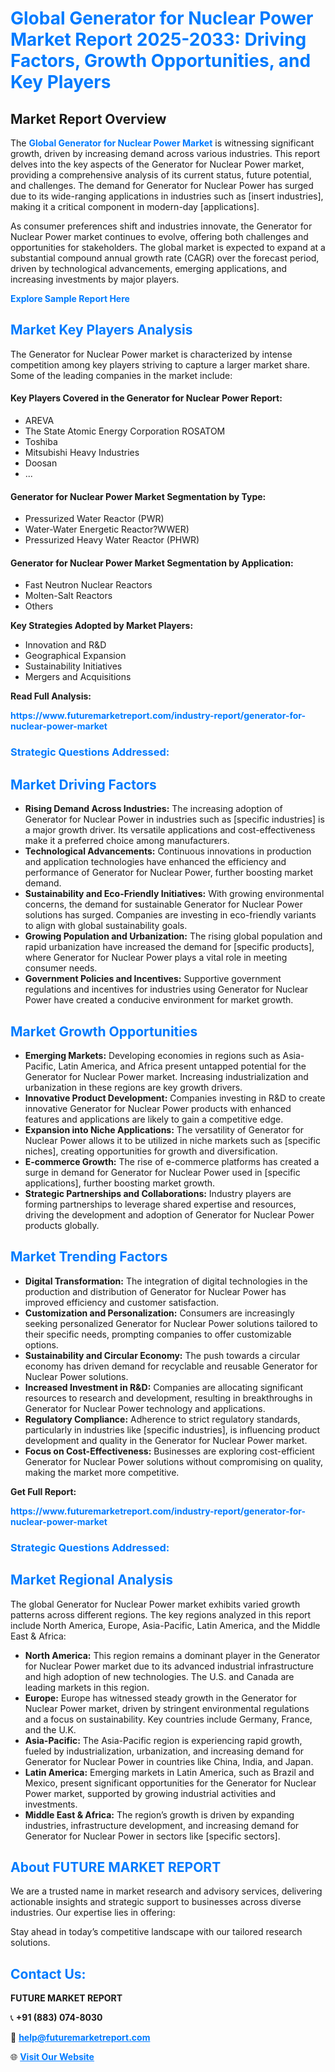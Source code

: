 <h1 style="color: #007BFF;">Global Generator for Nuclear Power Market Report 2025-2033: Driving Factors, Growth Opportunities, and Key Players</h1>

<section id="overview">
<h2>Market Report Overview</h2>
<p>The <a href="https://www.futuremarketreport.com/industry-report/generator-for-nuclear-power-market" style="color: #007BFF; text-decoration: none;"><strong>Global Generator for Nuclear Power Market</strong></a> is witnessing significant growth, driven by increasing demand across various industries. This report delves into the key aspects of the Generator for Nuclear Power market, providing a comprehensive analysis of its current status, future potential, and challenges. The demand for Generator for Nuclear Power has surged due to its wide-ranging applications in industries such as [insert industries], making it a critical component in modern-day [applications].</p>
<p>As consumer preferences shift and industries innovate, the Generator for Nuclear Power market continues to evolve, offering both challenges and opportunities for stakeholders. The global market is expected to expand at a substantial compound annual growth rate (CAGR) over the forecast period, driven by technological advancements, emerging applications, and increasing investments by major players.</p>
</section>

<section id="overview">
<p><a href="https://www.futuremarketreport.com/request-sample/reportId=97556" style="color: #007BFF; text-decoration: none;"><strong>Explore Sample Report Here</strong></a></p>
</section>

<section id="key-players">
<h2 style="color: #007BFF;">Market Key Players Analysis</h2>
<p>The Generator for Nuclear Power market is characterized by intense competition among key players striving to capture a larger market share. Some of the leading companies in the market include:</p>
<h4>Key Players Covered in the Generator for Nuclear Power Report:</h4>
<ul><li>AREVA</li><li>The State Atomic Energy Corporation ROSATOM</li><li>Toshiba</li><li>Mitsubishi Heavy Industries</li><li>Doosan</li><li>...</li></ul>
<h4>Generator for Nuclear Power Market Segmentation by Type:</h4>
<ul><li>Pressurized Water Reactor (PWR)</li><li>Water-Water Energetic Reactor?WWER)</li><li>Pressurized Heavy Water Reactor (PHWR)</li></ul>

<h4>Generator for Nuclear Power Market Segmentation by Application:</h4>
<ul><li>Fast Neutron Nuclear Reactors</li><li>Molten-Salt Reactors</li><li>Others</li></ul>
<p><strong>Key Strategies Adopted by Market Players:</strong></p>
<ul>
<li>Innovation and R&D</li>
<li>Geographical Expansion</li>
<li>Sustainability Initiatives</li>
<li>Mergers and Acquisitions</li>
</ul>
</section>

<section>
<p><strong>Read Full Analysis: </strong></p><a href="https://www.futuremarketreport.com/industry-report/generator-for-nuclear-power-market" style="color: #007BFF; text-decoration: none;"><strong>https://www.futuremarketreport.com/industry-report/generator-for-nuclear-power-market</strong></a>
<h3 style="color: #007BFF;">Strategic Questions Addressed:</h3>
</section>

<section id="driving-factors">
<h2 style="color: #007BFF;">Market Driving Factors</h2>
<ul>
<li><strong>Rising Demand Across Industries:</strong> The increasing adoption of Generator for Nuclear Power in industries such as [specific industries] is a major growth driver. Its versatile applications and cost-effectiveness make it a preferred choice among manufacturers.</li>
<li><strong>Technological Advancements:</strong> Continuous innovations in production and application technologies have enhanced the efficiency and performance of Generator for Nuclear Power, further boosting market demand.</li>
<li><strong>Sustainability and Eco-Friendly Initiatives:</strong> With growing environmental concerns, the demand for sustainable Generator for Nuclear Power solutions has surged. Companies are investing in eco-friendly variants to align with global sustainability goals.</li>
<li><strong>Growing Population and Urbanization:</strong> The rising global population and rapid urbanization have increased the demand for [specific products], where Generator for Nuclear Power plays a vital role in meeting consumer needs.</li>
<li><strong>Government Policies and Incentives:</strong> Supportive government regulations and incentives for industries using Generator for Nuclear Power have created a conducive environment for market growth.</li>
</ul>
</section>

<section id="growth-opportunities">
<h2 style="color: #007BFF;">Market Growth Opportunities</h2>
<ul>
<li><strong>Emerging Markets:</strong> Developing economies in regions such as Asia-Pacific, Latin America, and Africa present untapped potential for the Generator for Nuclear Power market. Increasing industrialization and urbanization in these regions are key growth drivers.</li>
<li><strong>Innovative Product Development:</strong> Companies investing in R&D to create innovative Generator for Nuclear Power products with enhanced features and applications are likely to gain a competitive edge.</li>
<li><strong>Expansion into Niche Applications:</strong> The versatility of Generator for Nuclear Power allows it to be utilized in niche markets such as [specific niches], creating opportunities for growth and diversification.</li>
<li><strong>E-commerce Growth:</strong> The rise of e-commerce platforms has created a surge in demand for Generator for Nuclear Power used in [specific applications], further boosting market growth.</li>
<li><strong>Strategic Partnerships and Collaborations:</strong> Industry players are forming partnerships to leverage shared expertise and resources, driving the development and adoption of Generator for Nuclear Power products globally.</li>
</ul>
</section>

<section id="trending-factors">
<h2 style="color: #007BFF;">Market Trending Factors</h2>
<ul>
<li><strong>Digital Transformation:</strong> The integration of digital technologies in the production and distribution of Generator for Nuclear Power has improved efficiency and customer satisfaction.</li>
<li><strong>Customization and Personalization:</strong> Consumers are increasingly seeking personalized Generator for Nuclear Power solutions tailored to their specific needs, prompting companies to offer customizable options.</li>
<li><strong>Sustainability and Circular Economy:</strong> The push towards a circular economy has driven demand for recyclable and reusable Generator for Nuclear Power solutions.</li>
<li><strong>Increased Investment in R&D:</strong> Companies are allocating significant resources to research and development, resulting in breakthroughs in Generator for Nuclear Power technology and applications.</li>
<li><strong>Regulatory Compliance:</strong> Adherence to strict regulatory standards, particularly in industries like [specific industries], is influencing product development and quality in the Generator for Nuclear Power market.</li>
<li><strong>Focus on Cost-Effectiveness:</strong> Businesses are exploring cost-efficient Generator for Nuclear Power solutions without compromising on quality, making the market more competitive.</li>
</ul>
</section>

<section>
<p><strong>Get Full Report: </strong></p><a href="https://www.futuremarketreport.com/industry-report/generator-for-nuclear-power-market" style="color: #007BFF; text-decoration: none;"><strong>https://www.futuremarketreport.com/industry-report/generator-for-nuclear-power-market</strong></a>
<h3 style="color: #007BFF;">Strategic Questions Addressed:</h3>
</section>


<section id="regional-analysis">
<h2 style="color: #007BFF;">Market Regional Analysis</h2>
<p>The global Generator for Nuclear Power market exhibits varied growth patterns across different regions. The key regions analyzed in this report include North America, Europe, Asia-Pacific, Latin America, and the Middle East & Africa:</p>
<ul>
<li><strong>North America:</strong> This region remains a dominant player in the Generator for Nuclear Power market due to its advanced industrial infrastructure and high adoption of new technologies. The U.S. and Canada are leading markets in this region.</li>
<li><strong>Europe:</strong> Europe has witnessed steady growth in the Generator for Nuclear Power market, driven by stringent environmental regulations and a focus on sustainability. Key countries include Germany, France, and the U.K.</li>
<li><strong>Asia-Pacific:</strong> The Asia-Pacific region is experiencing rapid growth, fueled by industrialization, urbanization, and increasing demand for Generator for Nuclear Power in countries like China, India, and Japan.</li>
<li><strong>Latin America:</strong> Emerging markets in Latin America, such as Brazil and Mexico, present significant opportunities for the Generator for Nuclear Power market, supported by growing industrial activities and investments.</li>
<li><strong>Middle East & Africa:</strong> The region’s growth is driven by expanding industries, infrastructure development, and increasing demand for Generator for Nuclear Power in sectors like [specific sectors].</li>
</ul>
</section>

<footer>
<h2 style="color: #007BFF;">About FUTURE MARKET REPORT</h2>
<p>We are a trusted name in market research and advisory services, delivering actionable insights and strategic support to businesses across diverse industries. Our expertise lies in offering:</p>

<p>Stay ahead in today’s competitive landscape with our tailored research solutions.</p>

<h2 style="color: #007BFF;">Contact Us:</h2>
<p><strong>FUTURE MARKET REPORT</strong></p>
<p>📞 <strong>+91 (883) 074-8030</strong></p>
<p>📧 <strong><a href="mailto:help@futuremarketreport.com" style="color: #007BFF;">help@futuremarketreport.com</a></strong></p>
<p>🌐 <strong><a href="https://www.futuremarketreport.com/" style="color: #007BFF;">Visit Our Website</a></strong></p>
</footer>